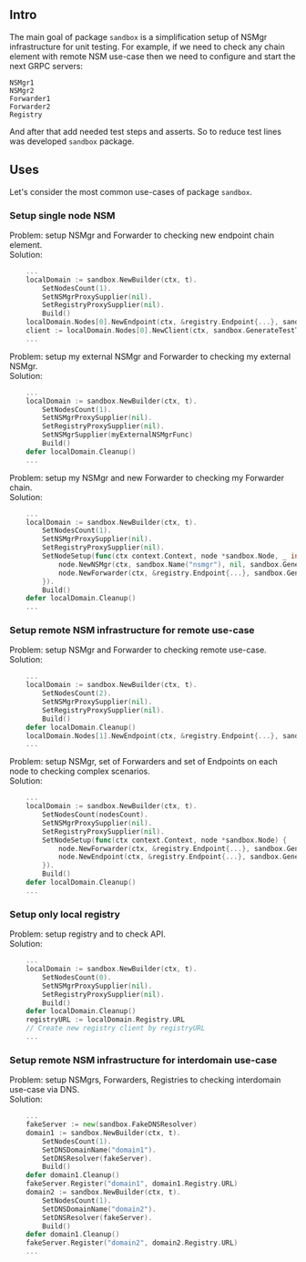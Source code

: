 ## Intro

The main goal of package `sandbox` is a simplification setup of NSMgr infrastructure for unit testing.
For example, if we need to check any chain element with remote NSM use-case then we need to configure and start the next GRPC servers:
```
NSMgr1
NSMgr2
Forwarder1
Forwarder2
Registry
```
And after that add needed test steps and asserts. So to reduce test lines was developed `sandbox` package.


## Uses

Let's consider the most common use-cases of package `sandbox`.

### Setup single node NSM 

Problem: setup NSMgr and Forwarder to checking new endpoint chain element.\
Solution:
```go
	...
	localDomain := sandbox.NewBuilder(ctx, t).
		SetNodesCount(1).
		SetNSMgrProxySupplier(nil).
		SetRegistryProxySupplier(nil).
		Build()
	localDomain.Nodes[0].NewEndpoint(ctx, &registry.Endpoint{...}, sandbox.GenerateTestToken, ...myNewEndpointChain)
	client := localDomain.Nodes[0].NewClient(ctx, sandbox.GenerateTestToken, ...clientChain)
	...
```

Problem: setup my external NSMgr and Forwarder to checking my external NSMgr.\
Solution:
```go
	...
	localDomain := sandbox.NewBuilder(ctx, t).
		SetNodesCount(1).
		SetNSMgrProxySupplier(nil).
		SetRegistryProxySupplier(nil).
		SetNSMgrSupplier(myExternalNSMgrFunc)
		Build()
	defer localDomain.Cleanup()
	...
```

Problem: setup my NSMgr and new Forwarder to checking my Forwarder chain.\
Solution:
```go
	...
	localDomain := sandbox.NewBuilder(ctx, t).
		SetNodesCount(1).
		SetNSMgrProxySupplier(nil).
		SetRegistryProxySupplier(nil).
		SetNodeSetup(func(ctx context.Context, node *sandbox.Node, _ int) {
			node.NewNSMgr(ctx, sandbox.Name("nsmgr"), nil, sandbox.GenerateTestToken, nsmgr.NewServer)
			node.NewForwarder(ctx, &registry.Endpoint{...}, sandbox.GenerateTestToken, ...myNewForwarderChain)
		}).
		Build()
	defer localDomain.Cleanup()
	...
```

### Setup remote NSM infrastructure for remote use-case 

Problem: setup NSMgr and Forwarder to checking remote use-case.\
Solution:
```go
	...
	localDomain := sandbox.NewBuilder(ctx, t).
		SetNodesCount(2).
		SetNSMgrProxySupplier(nil).
		SetRegistryProxySupplier(nil).
		Build()
	defer localDomain.Cleanup()
	localDomain.Nodes[1].NewEndpoint(ctx, &registry.Endpoint{...}, sandbox.GenerateTestToken, ...remoteEndpointChain)
	...
```

Problem: setup NSMgr, set of Forwarders and set of Endpoints on each node to checking complex scenarios.\
Solution:
```go
	...
	localDomain := sandbox.NewBuilder(ctx, t).
		SetNodesCount(nodesCount).
		SetNSMgrProxySupplier(nil).
		SetRegistryProxySupplier(nil).
		SetNodeSetup(func(ctx context.Context, node *sandbox.Node) {
			node.NewForwarder(ctx, &registry.Endpoint{...}, sandbox.GenerateTestToken, ...forwarderChain)
			node.NewEndpoint(ctx, &registry.Endpoint{...}, sandbox.GenerateTestToken, ...endpointChain)
		}).
		Build()
	defer localDomain.Cleanup()
	...
```

### Setup only local registry

Problem: setup registry and to check API.\
Solution: 
```go
	...
	localDomain := sandbox.NewBuilder(ctx, t).
		SetNodesCount(0).
		SetNSMgrProxySupplier(nil).
		SetRegistryProxySupplier(nil).
		Build()
	defer localDomain.Cleanup()
	registryURL := localDomain.Registry.URL
	// Create new registry client by registryURL
	...
```

### Setup remote NSM infrastructure for interdomain use-case 

Problem: setup NSMgrs, Forwarders, Registries to checking interdomain use-case via DNS.\
Solution:
```go
	...
	fakeServer := new(sandbox.FakeDNSResolver)
	domain1 := sandbox.NewBuilder(ctx, t).
		SetNodesCount(1).
		SetDNSDomainName("domain1").
		SetDNSResolver(fakeServer).
		Build()
	defer domain1.Cleanup()
	fakeServer.Register("domain1", domain1.Registry.URL)
	domain2 := sandbox.NewBuilder(ctx, t).
		SetNodesCount(1).
		SetDNSDomainName("domain2").
		SetDNSResolver(fakeServer).
		Build()
	defer domain1.Cleanup()
	fakeServer.Register("domain2", domain2.Registry.URL)
	...
```